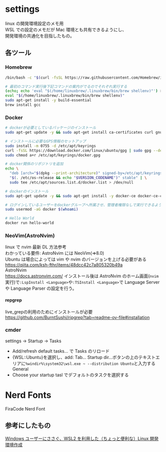# settings

linux の開発環境設定のメモ用  
WSL での設定のメモだが Mac 環境とも共有できるようにし、  
開発環境の共通化を目指したもの。

## 各ツール

### Homebrew

```bash
/bin/bash -c "$(curl -fsSL https://raw.githubusercontent.com/Homebrew/install/HEAD/install.sh)"

# 最初のコマンド実行後下記コマンドの案内がでるのでそれぞれ実行する
(echo; echo 'eval "$(/home/linuxbrew/.linuxbrew/bin/brew shellenv)"') >> /home/**username**/.profile
eval "$(/home/linuxbrew/.linuxbrew/bin/brew shellenv)"
sudo apt-get install -y build-essential
brew install gcc
```

### Docker

```bash
# dockerが必要としているパッケージのインストール
sudo apt-get update -y && sudo apt-get install ca-certificates curl gnupg -y

# インストールに必要なGPS情報のセットアップ
sudo install -m 0755 -d /etc/apt/keyrings
curl -fsSL https://download.docker.com/linux/ubuntu/gpg | sudo gpg --dearmor -o /etc/apt/keyrings/docker.gpg
sudo chmod a+r /etc/apt/keyrings/docker.gpg

# docker関係のリポジトリを追加
echo \
  "deb [arch="$(dpkg --print-architecture)" signed-by=/etc/apt/keyrings/docker.gpg] https://download.docker.com/linux/ubuntu \
  "$(. /etc/os-release && echo "$VERSION_CODENAME")" stable" | \
  sudo tee /etc/apt/sources.list.d/docker.list > /dev/null

# dockerのインストール
sudo apt-get update -y && sudo apt-get install -y docker-ce docker-ce-cli containerd.io docker-buildx-plugin docker-compose-plugin

# ログインしているユーザーをdockerグループへ所属させ、管理者権限なしで実行できるようにする
sudo usermod -aG docker $(whoami)

# Hello World
docker run hello-world
```

### NeoVim(AstroNvim)

linux で nvim 最新 DL 方法参考  
わかっている要件: AstroNvim には NeoVim(=>8.0)  
Ubuntu は場合によっては vim や nvim のバージョンを上げる必要がある
https://qiita.com/ksh-fthr/items/48dcc42c7a805320b49a  
AstroNvim  
https://docs.astronvim.com/
インストール後は AstroNvim のホーム画面(`nvim`実行)で`:LspInstall <Language>`や`:TSInstall <Language>`で Language Server や Language Parser の設定を行う。  
#### repgrep
live_grepの利用のためにインストールが必要
https://github.com/BurntSushi/ripgrep?tab=readme-ov-file#installation

### cmder

settings -> Startup -> Tasks

- Add/refresh default tasks... で Tasks のリロード
- {WSL::Ubuntu}を選択し、add: Tab... Startup dir...ボタンの上のテキストエリアに`%windir%\system32\wsl.exe ~ --distribution Ubuntu`と入力する
  General
- Choose your startup tasl でデフォルトのタスクを選択する

# Nerd Fonts
FiraCode Nerd Font

## 参考にしたもの

[Windows ユーザーにささぐ、WSL2 を利用した（ちょっと便利な）Linux 開発環境作成](https://sqripts.com/2023/07/18/57951/)
